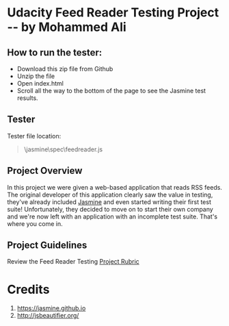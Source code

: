 # Udacity Feed Reader Testing Project -- by Mohammed Ali

## How to run the tester:

 - Download this zip file from Github
 - Unzip the file
 - Open index.html
 - Scroll all the way to the bottom of the page to see the Jasmine test results.

## Tester
Tester file location:
> \jasmine\spec\feedreader.js

## Project Overview

In this project we were given a web-based application that reads RSS feeds. The original developer of this application clearly saw the value in testing, they've already included [Jasmine](http://jasmine.github.io/) and even started writing their first test suite! Unfortunately, they decided to move on to start their own company and we're now left with an application with an incomplete test suite. That's where you come in.


## Project Guidelines

Review the Feed Reader Testing [Project Rubric](https://review.udacity.com/#!/projects/3442558598/rubric)

# Credits

1. https://jasmine.github.io
2. http://jsbeautifier.org/ 
